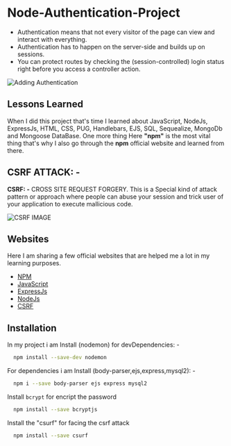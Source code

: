# Node-Authentication-Project

- Authentication means that not every visitor of the page can view and interact with everything.
- Authentication has to happen on the server-side and builds up on sessions.
- You can protect routes by checking the (session-controlled) login status right before you access a controller action.

![Adding Authentication](https://user-images.githubusercontent.com/118070026/209773869-36aeec7e-b5c6-4341-91f1-40128ed6af31.png)



## Lessons Learned

When I did this project that's time I learned about JavaScript, NodeJs,
 ExpressJs, HTML, CSS, PUG, Handlebars, EJS, SQL, Sequealize, MongoDb and Mongoose DataBase. One
  more thing Here **"npm"** is the most vital thing that's why I also go
   through the **npm** official website and learned from there.



## CSRF ATTACK: -

**CSRF: -** CROSS SITE REQUEST FORGERY.
This is a Special kind of attack pattern or approach where people can abuse your session and trick user of your application to execute mallicious code.

![CSRF IMAGE](https://user-images.githubusercontent.com/118070026/209775424-ec0a591f-8f63-4cb2-b9e9-2de46968ca0c.png)



##  Websites
Here I am sharing a few official websites that are helped me a lot in my learning purposes.

 - [NPM](https://docs.npmjs.com/, "npm docs")
 - [JavaScript](https://developer.mozilla.org/en-US/docs/Web/JavaScript, "JavaScript")
 - [ExpressJs](https://expressjs.com/en/guide/routing.html, "ExpressJs")
 - [NodeJs](https://nodejs.org/dist/latest-v19.x/docs/api/https://nodejs.org/dist/latest-v19.x/docs/api/, "node docs")
 - [CSRF](https://www.acunetix.com/websitesecurity/csrf-attacks/, "CSRF Attack")



## Installation

In my project i am Install (nodemon) for devDependencies: -
```bash
  npm install --save-dev nodemon
```

For dependencies i am Install (body-parser,ejs,express,mysql2): -
```bash
  npm i --save body-parser ejs express mysql2
```

Install ```bcrypt``` for encript the password
```bash
  npm install --save bcryptjs
```

Install the "csurf" for facing the csrf attack
```bash
  npm install --save csurf
```
